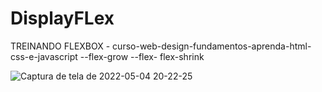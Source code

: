 # DisplayFLex

TREINANDO FLEXBOX - curso-web-design-fundamentos-aprenda-html-css-e-javascript
--flex-grow
--flex- flex-shrink

![Captura de tela de 2022-05-04 20-22-25](https://user-images.githubusercontent.com/53490825/166840927-c41364c8-d39c-4558-9983-6824561cb1e5.png)
